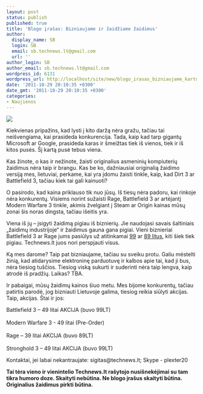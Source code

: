 ```yaml
---
layout: post
status: publish
published: true
title: 'Blogo įrašas: Bizniaujame ir žaidžiame žaidimus'
author:
  display_name: SB
  login: SB
  email: sb.technews.lt@gmail.com
  url: ''
author_login: SB
author_email: sb.technews.lt@gmail.com
wordpress_id: 6131
wordpress_url: http://localhost/site/new/blogo_irasas_bizniaujame_kartu_ir_zaidziame_originalius_zaidimus/
date: '2011-10-29 20:10:35 +0300'
date_gmt: '2011-10-29 20:10:35 +0300'
categories:
- Naujienos
---
```

<div class="imgright"><img src="http://technews.lt/upload/Rage-1.jpg"  /></div>
<p>Kiekvienas pripažins, kad lysti į kito daržą nėra gražu, tačiau tai neišvengiama, kai prasideda konkurencija. Tada, kaip kad tarp gigantų Microsoft ar Google, prasideda karas ir šmeižtas tiek iš vienos, tiek ir iš kitos pusės. Šį kartą pusė tebus viena.</p>
<p>Kas žinote, o kas ir nežinote, žaisti originalius asmeninių kompiuterių žaidimus nėra taip ir brangu. Kas be ko, dažniausiai originalią žaidimo versiją mes, lietuviai, perkame, kai yra įdomu žaisti tinkle, kaip, kad Dirt 3 ar Battlefield 3, tačiau kiek tai gali kainuoti?</p>
<p>O pasirodo, kad kaina priklauso tik nuo jūsų. Iš tiesų nėra padoru, kai rinkoje nėra konkurentų. Visiems norint sužaisti Rage, Battlefield 3 ar artėjantį Modern Warfare 3 tinkle, akimis žvelgiant į Steam ar Origin kainas mūsų zonai šis noras dingsta, tačiau išeitis yra.</p>
<p>Viena iš jų – įsigyti žaidimą pigiau iš biznierių. Jie naudojasi savais šaltiniais „žaidimų industrijoje“ ir žaidimus gauna gana pigiai. Vieni biznieriai Battlefield 3 ar Rage jums pasiūlys už atitinkamai <a class="ns" href="http://www.topzone.lt/forumas/9789-battlefield-3-bf3-ir-limited-edition-bf3-ea-pc-origin-download-pirkti-sishsti.html">99</a> ar <a class="ns" href="http://www.topzone.lt/forumas/10213-rage-pc-steam-pirkti-sishsti.html">89 litus</a>, kiti šiek tiek pigiau. Technews.lt juos nori perspjauti visus.</p>
<p>Ką mes darome? Taip pat bizniaujame, tačiau su sveiku protu. Galiu mėstelti žinią, kad atidarysime elektroninę parduotuvę ir kalbos apie tai, kad ji bus, nėra tiesiog tuščios. Tiesiog viską sukurti ir suderinti nėra taip lengva, kaip atrodė iš pradžių. Laikas? TBA.</p>
<p>Ir pabaigai, mūsų žaidimų kainos šiuo metu. Mes bijome konkurentų, tačiau patirtis parodė, jog bizniauti Lietuvoje galima, tiesiog reikia siūlyti akcijas. Taip, akcijas. Štai ir jos:</p>
<p>Battlefield 3 – 49 litai AKCIJA (buvo 99LT)<br />
<br />Modern Warfare 3 - 49 litai (Pre-Order)<br />
<br />Rage – 39 litai AKCIJA (buvo 89LT)<br />
<br />Stronghold 3 – 49 litai AKCIJA (buvo 99LT)</p>
<p>Kontaktai, jei labai nekantraujate: sigitas@technews.lt; Skype - plexter20</p>
<p><b>Tai tėra vieno ir vienintelio Technews.lt rašytojo nusišnekėjimai su tam tikra humoro doze. Skaityti nebūtina. Ne blogo įrašus skaityti būtina. Originalius žaidimus pirkti būtina.</b></p>
